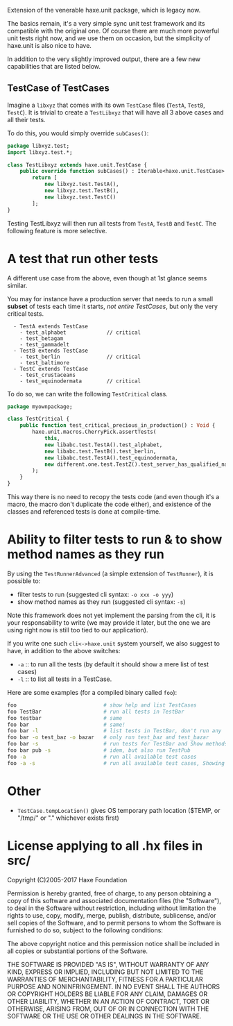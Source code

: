 Extension of the venerable haxe.unit package, which is legacy now.

The basics remain, it's a very simple sync unit test framework and its compatible with the original one. Of course there are much more powerful unit tests right now, and we use them on occasion, but the simplicity of haxe.unit is also nice to have.

In addition to the very slightly improved output, there are a few new capabilities that are listed below.

## TestCase of TestCases

Imagine a `libxyz` that comes with its own `TestCase` files (`TestA`, `TestB`, `TestC`).
It is trivial to create a `TestLibxyz` that will have all 3 above cases and all their tests.

To do this, you would simply override `subCases()`:

```haxe
package libxyz.test;
import libxyz.test.*;

class TestLibxyz extends haxe.unit.TestCase {
    public override function subCases() : Iterable<haxe.unit.TestCase>
        return [ 
            new libxyz.test.TestA(), 
            new libxyz.test.TestB(),
            new libxyz.test.TestC() 
        ];
}
```

Testing TestLibxyz will then run all tests from `TestA`, `TestB` and `TestC`.
The following feature is more selective.

# A test that run other tests

A different use case from the above, even though at 1st glance seems similar.

You may for instance have a production server that needs to run a small **subset**
of tests each time it starts, *not entire TestCases*, but only the very critical tests.

```
  - TestA extends TestCase
    - test_alphabet             // critical
    - test_betagam
    - test_gammadelt
  - TestB extends TestCase
    - test_berlin               // critical
    - test_baltimore
  - TestC extends TestCase
    - test_crustaceans
    - test_equinodermata        // critical
```

To do so, we can write the following `TestCritical` class.
```haxe
package myownpackage;

class TestCritical {
    public function test_critical_precious_in_production() : Void {
        haxe.unit.macros.CherryPick.assertTests(
            this,
            new libabc.test.TestA().test_alphabet,
            new libabc.test.TestB().test_berlin,
            new libabc.test.TestA().test_equinodermata,
            new different.one.test.TestZ().test_server_has_qualified_name
        );
    } 
}
```

This way there is no need to recopy the tests code (and even though it's a macro,
the macro don't duplicate the code either), and existence of the classes and
referenced tests is done at compile-time.

# Ability to filter tests to run & to show method names as they run

By using the `TestRunnerAdvanced` (a simple extension of `TestRunner`), 
it is possible to:

* filter tests to run (suggested cli syntax: `-o xxx -o yyy`)
* show method names as they run (suggested cli syntax: `-s`)

Note this framework does not yet implement the parsing from the cli,
it is your responsability to write (we may provide it later, but the
one we are using right now is still too tied to our application).

If you write one such `cli<->haxe.unit` system yourself, we also suggest 
to have, in addition to the above switches:
* `-a` :: to run all the tests (by default it should show a mere list of test cases)
* `-l` :: to list all tests in a TestCase.

Here are some examples (for a compiled binary called `foo`):
```bash
foo                            # show help and list TestCases
foo TestBar                    # run all tests in TestBar 
foo testbar                    # same
foo bar                        # same!
foo bar -l                     # list tests in TestBar, don't run any
foo bar -o test_baz -o bazar   # only run test_baz and test_bazar
foo bar -s                     # run tests for TestBar and Show methods, instead of linear "."
foo bar pub -s                 # idem, but also run TestPub
foo -a                         # run all available test cases
foo -a -s                      # run all available test cases, Showing methods, instead of linear "."
```

# Other

* `TestCase.tempLocation()` gives OS temporary path location ($TEMP, or "/tmp/" or "." whichever exists first)

# License applying to all .hx files in src/

Copyright (C)2005-2017 Haxe Foundation
                                                                            
Permission is hereby granted, free of charge, to any person obtaining a
copy of this software and associated documentation files (the "Software"),
to deal in the Software without restriction, including without limitation
the rights to use, copy, modify, merge, publish, distribute, sublicense,
and/or sell copies of the Software, and to permit persons to whom the
Software is furnished to do so, subject to the following conditions:
                                                                            
The above copyright notice and this permission notice shall be included in
all copies or substantial portions of the Software.
                                                                            
THE SOFTWARE IS PROVIDED "AS IS", WITHOUT WARRANTY OF ANY KIND, EXPRESS OR
IMPLIED, INCLUDING BUT NOT LIMITED TO THE WARRANTIES OF MERCHANTABILITY,
FITNESS FOR A PARTICULAR PURPOSE AND NONINFRINGEMENT. IN NO EVENT SHALL THE
AUTHORS OR COPYRIGHT HOLDERS BE LIABLE FOR ANY CLAIM, DAMAGES OR OTHER
LIABILITY, WHETHER IN AN ACTION OF CONTRACT, TORT OR OTHERWISE, ARISING
FROM, OUT OF OR IN CONNECTION WITH THE SOFTWARE OR THE USE OR OTHER
DEALINGS IN THE SOFTWARE.
